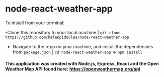 # node-react-weather-app

To install from your terminal:

-Clone this repository to your local machine |
`git clone https://github.com/helenpidoulas/node-react-weather-app`

- Navigate to the repo on your machine, and install the dependencies from `package.json` |
`cd node-react-weather-app` => `npm install`

#### This application was created with Node.js, Express, React and the Open Weather Map API found here: https://openweathermap.org/api
